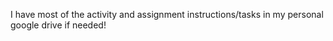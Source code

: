 I have most of the activity and assignment instructions/tasks in my personal google drive if needed!
